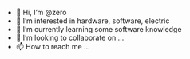 - 👋 Hi, I’m @zero
- 👀 I’m interested in hardware, software, electric
- 🌱 I’m currently learning some software knowledge
- 💞️ I’m looking to collaborate on ...
- 📫 How to reach me ...

<!---
lzxzero123/lzxzero123 is a ✨ special ✨ repository because its `README.md` (this file) appears on your GitHub profile.
You can click the Preview link to take a look at your changes.
--->
